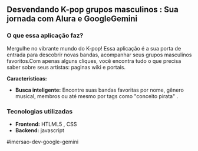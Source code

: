 ## Desvendando K-pop grupos masculinos : Sua jornada com Alura e GoogleGemini

### O que essa aplicação faz?
Mergulhe no vibrante mundo do K-pop! Essa aplicação é a sua porta de entrada para descobrir 
novas bandas, acompanhar seus grupos masculinos favoritos.Com apenas alguns cliques, 
você encontra tudo o que precisa saber sobre seus artistas: paginas wiki e portais.

**Características:**
* **Busca inteligente:** Encontre suas bandas favoritas por nome, gênero musical, membros ou até mesmo por tags como "conceito pirata" .
### Tecnologias utilizadas
* **Frontend:** HTLML5 , CSS
* **Backend:** javascript

 #imersao-dev-google-gemini

